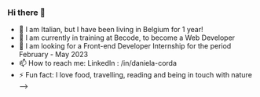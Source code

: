 ### Hi there 👋



- 🔭 I am Italian, but I have been living in Belgium for 1 year!
- 🌱 I am currently in training at Becode, to become a Web Developer
- 🤔 I am looking for a Front-end Developer Internship for the period February - May 2023
- 📫 How to reach me: LinkedIn : /in/daniela-corda
- ⚡ Fun fact:  I love food, travelling, reading and being in touch with nature
-->


